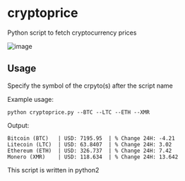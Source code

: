 # cryptoprice
Python script to fetch cryptocurrency prices

![image](https://i.imgur.com/yfVQ3Wo.png "")

## Usage
Specify the symbol of the crpyto(s) after the script name

Example usage:
```
python cryptoprice.py --BTC --LTC --ETH --XMR
```

Output:
```
Bitcoin (BTC) 	| USD: 7195.95 	| % Change 24H: -4.21
Litecoin (LTC) 	| USD: 63.8407 	| % Change 24H: 3.02
Ethereum (ETH) 	| USD: 326.737 	| % Change 24H: 7.42
Monero (XMR) 	| USD: 118.634 	| % Change 24H: 13.642
```

This script is written in python2